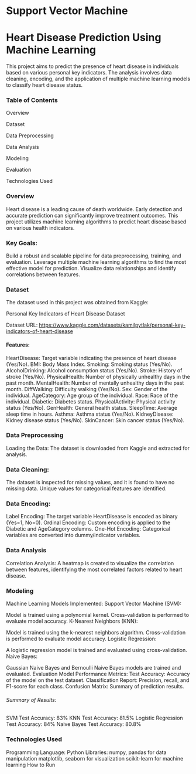 # Support Vector Machine
# Heart Disease Prediction Using Machine Learning
This project aims to predict the presence of heart disease in individuals based on various personal key indicators. The analysis involves data cleaning, encoding, and the application of multiple machine learning models to classify heart disease status.

### Table of Contents
Overview

Dataset

Data Preprocessing

Data Analysis

Modeling

Evaluation

Technologies Used


### Overview
Heart disease is a leading cause of death worldwide. Early detection and accurate prediction can significantly improve treatment outcomes. This project utilizes machine learning algorithms to predict heart disease based on various health indicators.

### Key Goals:
Build a robust and scalable pipeline for data preprocessing, training, and evaluation.
Leverage multiple machine learning algorithms to find the most effective model for prediction.
Visualize data relationships and identify correlations between features.

### Dataset
The dataset used in this project was obtained from Kaggle:

Personal Key Indicators of Heart Disease Dataset

Dataset URL: https://www.kaggle.com/datasets/kamilpytlak/personal-key-indicators-of-heart-disease

#### Features:
HeartDisease: Target variable indicating the presence of heart disease (Yes/No).
BMI: Body Mass Index.
Smoking: Smoking status (Yes/No).
AlcoholDrinking: Alcohol consumption status (Yes/No).
Stroke: History of stroke (Yes/No).
PhysicalHealth: Number of physically unhealthy days in the past month.
MentalHealth: Number of mentally unhealthy days in the past month.
DiffWalking: Difficulty walking (Yes/No).
Sex: Gender of the individual.
AgeCategory: Age group of the individual.
Race: Race of the individual.
Diabetic: Diabetes status.
PhysicalActivity: Physical activity status (Yes/No).
GenHealth: General health status.
SleepTime: Average sleep time in hours.
Asthma: Asthma status (Yes/No).
KidneyDisease: Kidney disease status (Yes/No).
SkinCancer: Skin cancer status (Yes/No).

### Data Preprocessing
Loading the Data:
The dataset is downloaded from Kaggle and extracted for analysis.

### Data Cleaning:
The dataset is inspected for missing values, and it is found to have no missing data.
Unique values for categorical features are identified.

### Data Encoding:
Label Encoding: The target variable HeartDisease is encoded as binary (Yes=1, No=0).
Ordinal Encoding: Custom encoding is applied to the Diabetic and AgeCategory columns.
One-Hot Encoding: Categorical variables are converted into dummy/indicator variables.

### Data Analysis
Correlation Analysis:
A heatmap is created to visualize the correlation between features, identifying the most correlated factors related to heart disease.

### Modeling
Machine Learning Models Implemented:
Support Vector Machine (SVM):

Model is trained using a polynomial kernel.
Cross-validation is performed to evaluate model accuracy.
K-Nearest Neighbors (KNN):

Model is trained using the k-nearest neighbors algorithm.
Cross-validation is performed to evaluate model accuracy.
Logistic Regression:

A logistic regression model is trained and evaluated using cross-validation.
Naive Bayes:

Gaussian Naive Bayes and Bernoulli Naive Bayes models are trained and evaluated.
Evaluation
Model Performance Metrics:
Test Accuracy: Accuracy of the model on the test dataset.
Classification Report: Precision, recall, and F1-score for each class.
Confusion Matrix: Summary of prediction results.

###### Summary of Results:
SVM Test Accuracy: 83%
KNN Test Accuracy: 81.5%
Logistic Regression Test Accuracy: 84%
Naive Bayes Test Accuracy: 80.8%


### Technologies Used
Programming Language: Python
Libraries:
numpy, pandas for data manipulation
matplotlib, seaborn for visualization
scikit-learn for machine learning
How to Run
